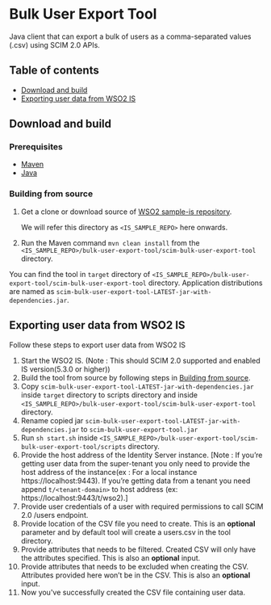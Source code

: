 # Bulk User Export Tool

Java client that can export a bulk of users as a comma-separated values (.csv) using SCIM 2.0 APIs.

## Table of contents

- [Download and build](#download-and-build)
- [Exporting user data from WSO2 IS](#exporting-user-data-from-wso2-is)

## Download and build

### Prerequisites

* [Maven](https://maven.apache.org/download.cgi)
* [Java](http://www.oracle.com/technetwork/java/javase/downloads)

### Building from source

1. Get a clone or download source of [WSO2 sample-is repository](https://github.com/wso2/samples-is).

   We will refer this directory as `<IS_SAMPLE_REPO>` here onwards.
2. Run the Maven command `mvn clean install` from the `<IS_SAMPLE_REPO>/bulk-user-export-tool/scim-bulk-user-export-tool` directory.

You can find the tool in `target` directory of `<IS_SAMPLE_REPO>/bulk-user-export-tool/scim-bulk-user-export-tool`
directory.
Application distributions are named as `scim-bulk-user-export-tool-LATEST-jar-with-dependencies.jar`.

## Exporting user data from WSO2 IS

Follow these steps to export user data from WSO2 IS

1. Start the WSO2 IS. (Note : This should SCIM 2.0 supported and enabled IS version(5.3.0 or higher))
2. Build the tool from source by following steps in [Building from source](#building-from-source).
3. Copy `scim-bulk-user-export-tool-LATEST-jar-with-dependencies.jar` inside `target` directory to scripts 
directory and inside `<IS_SAMPLE_REPO>/bulk-user-export-tool/scim-bulk-user-export-tool` directory.
4. Rename copied jar `scim-bulk-user-export-tool-LATEST-jar-with-dependencies.jar` to `scim-bulk-user-export-tool.jar`
5. Run `sh start.sh` inside `<IS_SAMPLE_REPO>/bulk-user-export-tool/scim-bulk-user-export-tool/scripts` directory.
6. Provide the host address of the Identity Server instance.
[Note : If you’re getting user data from the super-tenant you only need to provide the host address 
of the instance(ex : For a local instance https://localhost:9443). If you’re getting data from a tenant you need 
append `t/<tenant-domain>` to host address (ex: https://localhost:9443/t/wso2).]
7. Provide user credentials of a user with required permissions to call SCIM 2.0 /users endpoint.
8. Provide location of the CSV file you need to create. This is an **optional** parameter 
and by default tool will create a users.csv in the tool directory.
9. Provide attributes that needs to be filtered. Created CSV will only have the attributes specified. 
This is also an **optional** input.
10. Provide attributes that needs to be excluded when creating the CSV. Attributes provided here won’t be in the CSV. 
This is also an **optional** input.
11. Now you've successfully created the CSV file containing user data.